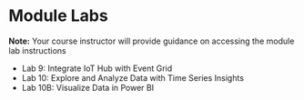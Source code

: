 # Module Labs

**Note:** Your course instructor will provide guidance on accessing the module lab instructions   

* Lab 9: Integrate IoT Hub with Event Grid
* Lab 10: Explore and Analyze Data with Time Series Insights
* Lab 10B: Visualize Data in Power BI
